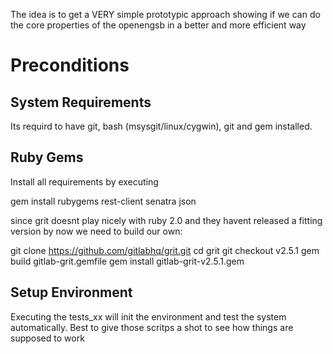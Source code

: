 The idea is to get a VERY simple prototypic approach showing if we can do the core properties of the openengsb in a better and more efficient way

Preconditions
=================

System Requirements
---------------------

Its requird to have git, bash (msysgit/linux/cygwin), git and gem installed.

Ruby Gems
--------------

Install all requirements by executing

gem install rubygems rest-client senatra json

since grit doesnt play nicely with ruby 2.0 and they havent released a fitting version by now we need to build our own:

git clone https://github.com/gitlabhq/grit.git
cd grit
git checkout v2.5.1
gem build gitlab-grit.gemfile
gem install gitlab-grit-v2.5.1.gem

Setup Environment
--------------------

Executing the tests_xx will init the environment and test the system automatically. Best to give those scritps a shot to see how things are supposed to work


